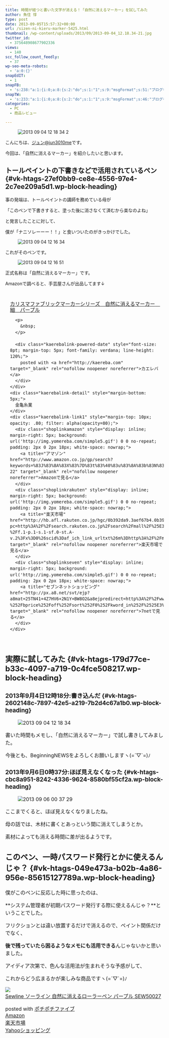 ```yaml
---
title: 時間が経つと書いた文字が消える！「自然に消えるマーカー」を試してみた
author: 魚住 惇
type: post
date: 2013-09-05T15:57:32+00:00
url: /sizen-ni-kieru-marker-5425.html
thumbnail: /wp-content/uploads/2013/09/2013-09-04_12.18.34-21.jpg
twitter_id:
  - 375648908677902336
views:
  - 140
scc_follow_count_feedly:
  - 37
wp-seo-meta-robots:
  - 'a:0:{}'
snapEdIT:
  - 1
snapFB:
  - 's:238:"a:1:{i:0;a:8:{s:2:"do";s:1:"1";s:9:"msgFormat";s:51:"ブログを更新しました！%TITLE% %SITENAME%";s:8:"postType";s:1:"A";s:9:"isAutoImg";s:1:"A";s:8:"imgToUse";s:0:"";s:9:"isAutoURL";s:1:"A";s:8:"urlToUse";s:0:"";s:4:"doFB";i:0;}}";'
snapTW:
  - 's:233:"a:1:{i:0;a:8:{s:2:"do";s:1:"1";s:9:"msgFormat";s:46:"ブログを更新しました: %TITLE%  %URL%";s:8:"attchImg";s:1:"1";s:9:"isAutoImg";s:1:"A";s:8:"imgToUse";s:0:"";s:9:"isAutoURL";s:1:"A";s:8:"urlToUse";s:0:"";s:4:"doTW";i:0;}}";'
categories:
  - PC
  - 商品レビュー

---
```


<figure class="wp-block-image"><img decoding="async" src="/wp-content/uploads/2013/09/2013-09-04_12.18.34-2.jpg" alt="2013 09 04 12 18 34 2" title="2013-09-04_12.18.34-2.jpg" /></figure> <!--more-->

こんにちは、[ジュン@jun3010me][1]です。

今回は、「自然に消えるマーカー」を紹介したいと思います。

## トールペイントの下書きなどで活用されているペン {#vk-htags-27ef0bb9-ce8e-4556-97e4-2c7ee209a5d1.wp-block-heading}

事の発端は、トールペイントの講師を務めている母が

「このペンで下書きすると、塗った後に消さなくて済むから楽なのよね」

と発言したことに対して、

僕が「ナニソレーーー！！」と食いついたのがきっかけでした。
<figure class="wp-block-image">

<img decoding="async" src="/wp-content/uploads/2013/09/2013-09-04_12.16.34.png" alt="2013 09 04 12 16 34" title="2013-09-04_12.16.34.png" /> </figure> 

これがそのペンです。
<figure class="wp-block-image">

<img decoding="async" src="/wp-content/uploads/2013/09/2013-09-04-12.16.51.jpg" alt="2013 09 04 12 16 51" title="2013-09-04 12.16.51.jpg" /> </figure> 

正式名称は「自然に消えるマーカー」です。

Amazonで調べると、手芸屋さんが出品してます↓

<div class="kaerebalink-box" style="text-align: left; padding-bottom: 20px; font-size: medium; /zoom: 1; overflow: hidden;">
  <figure><a href="http://www.amazon.co.jp/exec/obidos/ASIN/B00CAI694G/jn050191-22/ref=nosim/" target="_blank" rel="nofollow noopener noreferrer"><img decoding="async" style="border: none;" src="http://ecx.images-amazon.com/images/I/31izYXMtytL._SL160_.jpg" alt="" /></a></figure>
  
  <div class="kaerebalink-image" style="float: left; margin: 0 15px 10px 0;">
  </div>
  <div class="kaerebalink-info" style="line-height: 120%; /zoom: 1; overflow: hidden;">
    <div class="kaerebalink-name" style="margin-bottom: 10px; line-height: 120%;">
      <a href="http://www.amazon.co.jp/exec/obidos/ASIN/B00CAI694G/jn050191-22/ref=nosim/" target="_blank" rel="nofollow noopener noreferrer">カリスマファブリックマーカーシリーズ　自然に消えるマーカー　細　パープル</a> 
      
      <p>
        &nbsp;
      </p>
      
      <div class="kaerebalink-powered-date" style="font-size: 8pt; margin-top: 5px; font-family: verdana; line-height: 120%;">
        posted with <a href="http://kaereba.com" target="_blank" rel="nofollow noopener noreferrer">カエレバ</a>
      </div>
    </div>
    <div class="kaerebalink-detail" style="margin-bottom: 5px;">
      金亀糸業
    </div>
    <div class="kaerebalink-link1" style="margin-top: 10px; opacity: .80; filter: alpha(opacity=80);">
      <div class="shoplinkamazon" style="display: inline; margin-right: 5px; background: url('http://img.yomereba.com/simple5.gif') 0 0 no-repeat; padding: 2px 0 2px 18px; white-space: nowrap;">
        <a title="アマゾン" href="http://www.amazon.co.jp/gp/search?keywords=%83J%83%8A%83X%83%7D%83t%83%40%83u%83%8A%83b%83N%83%7D%81%5B%83J%81%5B&__mk_ja_JP=%83J%83%5E%83J%83i&tag=jn050191-22" target="_blank" rel="nofollow noopener noreferrer">Amazonで見る</a>
      </div>
      <div class="shoplinkrakuten" style="display: inline; margin-right: 5px; background: url('http://img.yomereba.com/simple5.gif') 0 0 no-repeat; padding: 2px 0 2px 18px; white-space: nowrap;">
        <a title="楽天市場" href="http://hb.afl.rakuten.co.jp/hgc/0b392da9.3aef67b4.0b392daa.d09d4b3c/?pc=http%3A%2F%2Fsearch.rakuten.co.jp%2Fsearch%2Fmall%2F%25E3%2582%25AB%25E3%2583%25AA%25E3%2582%25B9%25E3%2583%259E%25E3%2583%2595%25E3%2582%25A1%25E3%2583%2596%25E3%2583%25AA%25E3%2583%2583%25E3%2582%25AF%25E3%2583%259E%25E3%2583%25BC%25E3%2582%25AB%25E3%2583%25BC%2F-%2Ff.1-p.1-s.1-sf.0-st.A-v.2%3Fx%3D0%26scid%3Daf_ich_link_urltxt%26m%3Dhttp%3A%2F%2Fm.rakuten.co.jp%2F" target="_blank" rel="nofollow noopener noreferrer">楽天市場で見る</a>
      </div>
      <div class="shoplinkseven" style="display: inline; margin-right: 5px; background: url('http://img.yomereba.com/simple5.gif') 0 0 no-repeat; padding: 2px 0 2px 18px; white-space: nowrap;">
        <a title="セブンネットショッピング" href="http://px.a8.net/svt/ejp?a8mat=25TN41+4Z7HV6+2N1Y+BW8O2&a8ejpredirect=http%3A%2F%2Fwww.7netshopping.jp%2Frelay%2Faffiliate%2FAnotherCompanyEntrance%2F%3FA8_PID%3Ds00000012319001%26VIEW_URL%3Dhttp%253A%252F%252Fwww.7netshopping.jp%252Fall%252Fsearch_result%252F-%252Fbprice%252Foff%252Fsort%252F0%252Fkword_in%252F%2525E3%252582%2525AB%2525E3%252583%2525AA%2525E3%252582%2525B9%2525E3%252583%25259E%2525E3%252583%252595%2525E3%252582%2525A1%2525E3%252583%252596%2525E3%252583%2525AA%2525E3%252583%252583%2525E3%252582%2525AF%2525E3%252583%25259E%2525E3%252583%2525BC%2525E3%252582%2525AB%2525E3%252583%2525BC%252FallGoods%252Fon%252Fsubmit.x%252F30%252Fdisp_result%252F1%252Fsubmit.y%252F9%252Fprvlg%252Foff%252Fnobuy%252Fon%252FsetProduct%252Foff%252Foop%252Fon%252Fctgy%252Fall%252FfromKeywordSearch%252Ftrue" target="_blank" rel="nofollow noopener noreferrer">7netで見る</a>
      </div>
    </div>
  </div>
  <div class="booklink-footer" style="clear: left;">
    &nbsp;
  </div>
</div>

## 実際に試してみた {#vk-htags-179d77ce-b33c-4097-a719-0c4fce508217.wp-block-heading}

### 2013年9月4日12時18分:書き込んだ {#vk-htags-2602148c-7897-42e5-a219-7b2d4c67a1b0.wp-block-heading}
<figure class="wp-block-image">

<img decoding="async" src="/wp-content/uploads/2013/09/2013-09-04-12.18.34.jpg" alt="2013 09 04 12 18 34" title="2013-09-04 12.18.34.jpg" /> </figure> 

書いた時間もメモし、「自然に消えるマーカー」で試し書きしてみました。

今後とも、BeginningNEWSをよろしくお願いしますヽ(=´▽\`=)ﾉ

### 2013年9月6日0時37分:ほぼ見えなくなった {#vk-htags-cbc8a951-8242-4336-9624-8580bf55cf2a.wp-block-heading}
<figure class="wp-block-image">

<img decoding="async" src="/wp-content/uploads/2013/09/2013-09-06-00.37.29.jpg" alt="2013 09 06 00 37 29" title="2013-09-06 00.37.29.jpg" /> </figure> 

ここまでくると、ほぼ見えなくなりましたね。

母の話では、木材に書くとあっという間に消えてしまうとか。

素材によっても消える時間に差が出るようです。

## このペン、一時パスワード発行とかに使えるんじゃ？ {#vk-htags-049e473a-b02b-4a86-956e-85615127789a.wp-block-heading}

僕がこのペンに反応した時に思ったのは、

**システム管理者が初期パスワード発行する際に使えるんじゃ？**ということでした。

フリクションとは違い放置するだけで消えるので、ペイント関係だけでなく、

**後で残っていたら困るようなメモにも活用できる**んじゃないかと思いました。

アイディア次第で、色んな活用法が生まれそうな予感がして、

これからどう広まるかが楽しみな商品ですヽ(=´▽\`=)ﾉ

<div class="cstmreba">
  <div class="kaerebalink-box">
    <div class="kaerebalink-image">
      <a href="https://www.amazon.co.jp/dp/B0083JM7VU?tag=jun3010me-22&#038;linkCode=ogi&#038;th=1&#038;psc=1" target="_blank" rel="noopener noreferrer"><img decoding="async" src="https://m.media-amazon.com/images/I/31koLX-kDAL._SL160_.jpg" style="border: none;" /></a>
    </div>
    <div class="kaerebalink-info">
      <div class="kaerebalink-name">
        <a href="https://www.amazon.co.jp/dp/B0083JM7VU?tag=jun3010me-22&#038;linkCode=ogi&#038;th=1&#038;psc=1" target="_blank" rel="noopener noreferrer">Sewline ソーライン 自然に消えるローラーペン パープル SEW50027</a></p> 
        <div class="kaerebalink-powered-date">
          posted with <a href="http://jun3010.me/pochipochi5.php" rel="nofollow noopener noreferrer" target="_blank">ポチポチファイブ</a>
        </div>
      </div>
      <div class="kaerebalink-link1">
        <div class="shoplinkamazon">
          <a href="https://www.amazon.co.jp/gp/search?keywords=自然に消えるローラーペン&#038;tag=jun3010me-22" target="_blank" rel="noopener noreferrer">Amazon</a>
        </div>
        <div class="shoplinkrakuten">
          <a href="https://hb.afl.rakuten.co.jp/hgc/10ef1d94.c90f9829.10ef1d95.53606a39/?pc=https%3A%2F%2Fsearch.rakuten.co.jp%2Fsearch%2Fmall%2F自然に消えるローラーペン%2F-%2Ff.1-p.1-s.1-sf.0-st.A-v.2%3Fx%3D0%26scid%3Daf_ich_link_urltxt%26m%3Dhttp%3A%2F%2Fm.rakuten.co.jp%2F" target="_blank" rel="noopener noreferrer">楽天市場</a>
        </div>
        <div class="shoplinkyahoo">
          <a href="https://ck.jp.ap.valuecommerce.com/servlet/referral?sid=3040825&pid=884909937&vc_url=http%3A%2F%2Fsearch.shopping.yahoo.co.jp%2Fsearch%3Fp%3D自然に消えるローラーペン "vcptn=kaereba" target="_blank" >Yahooショッピング<img decoding="async" loading="lazy" src="//ad.jp.ap.valuecommerce.com/servlet/gifbanner?sid=3040825&#038;pid=884909937" height="1" width="1" border="0" /></a>
        </div>
      </div>
    </div>
    <div class="booklink-footer">
    </div>
  </div>
</div>

 [1]: https://twitter.com/jun3010me